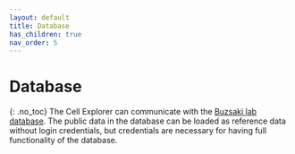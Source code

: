 ```yaml
---
layout: default
title: Database
has_children: true
nav_order: 5
---
```

# Database
{: .no_toc}
The Cell Explorer can communicate with the [Buzsaki lab database](https://buzsakilab.com/wp/). The public data in the database can be loaded as reference data without login credentials, but credentials are necessary for having full functionality of the database. 
